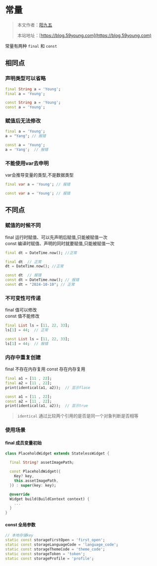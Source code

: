 # 常量

> 本文作者：[阳九五](https://github.com/CN-YoungYang)
>
> 本站地址：[https://blog.59young.com](https://blog.59young.com)

常量有两种 `final` 和 `const`

## 相同点

### 声明类型可以省略
```dart
final String a = 'Young';
final a = 'Young';

const String a = 'Young';
const a = 'Young';
```

### 赋值后无法修改
```dart
final a = 'Young';
a = "Yang"; // 报错

const a = 'Young';
a = 'Yang';  // 报错
```

### 不能使用var去申明
var会推导变量的类型,不是数据类型
```dart
final var a = 'Young'; // 报错

const var a = 'Young'; // 报错
```

## 不同点

### 赋值的时候不同
final 运行时赋值、可以先声明后赋值,只能被赋值一次  
const 编译时赋值、声明的同时就要赋值,只能被赋值一次
```dart
final dt = DateTime.now(); //正常

final dt  // 正常
dt = DateTime.now(); //正常 

const dt  // 报错
const dt = DateTime.now(); // 报错
const dt = "2024-10-10"; // 正常
```

### 不可变性可传递
final 值可以修改  
const 值不能修改
```dart
final List ls = [11, 22, 33];
ls[1] = 44;  // 正常

const List ls = [11, 22, 33];
ls[1] = 44;  // 报错
```

### 内存中重复创建
final 不存在内存复用
const 存在内存复用
```dart
final a1 = [11 , 22];
final a2 = [11 , 22];
print(identical(a1, a2));  // 显示flase

const a1 = [11 , 22];
const a2 = [11 , 22];
print(identical(a1, a2));  // 显示true
```
> `identical` 通过比较两个引用的是否是同一个对象判断是否相等

### 使用场景
#### final 成员变量初始
```dart
class PlaceholdWidget extends StatelessWidget {

  final String? assetImagePath;

  const PlaceholdWidget({
    Key? key,
    this.assetImagePath,
  }) : super(key: key);

  @override
  Widget build(BuildContext context) {
    ...
  }
}
```
#### const 全局参数
```dart
// 本地存储key
static const storageFirstOpen = 'first_open';
static const storageLanguageCode = 'language_code';
static const storageThemeCode = 'theme_code';
static const storageToken = 'token';
static const storageProfile = 'profile';
```